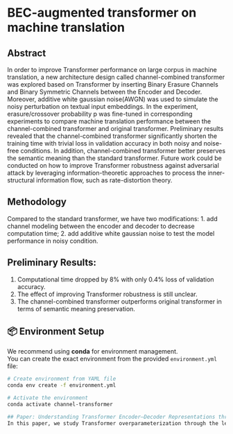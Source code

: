 # BEC-augmented transformer on machine translation

## Abstract
In order to improve Transformer performance on large corpus in machine translation, a new architecture design called channel-combined transformer was explored based on Transformer by inserting Binary Erasure Channels and Binary Symmetric Channels between the Encoder and Decoder. Moreover, additive white gaussian noise(AWGN) was used to simulate the noisy perturbation on textual input embeddings. In the experiment, erasure/crossover probability p was fine-tuned in corresponding experiments to compare machine translation performance between the channel-combined transformer and original transformer. Preliminary results revealed that the channel-combined transformer significantly shorten the training time with trivial loss in validation accuracy in both noisy and noise-free conditions. In addition, channel-combined transformer better preserves the semantic meaning than the standard transformer. Future work could be conducted on how to improve Transformer robustness against adversarial attack by leveraging information-theoretic approaches to process the inner-structural information flow, such as rate-distortion theory.

## Methodology
Compared to the standard transformer, we have two modifications: 1. add channel modeling between the encoder and decoder to decrease computation time; 2. add additive white gaussian noise to test the model performance in noisy condition.

## Preliminary Results: 
1. Computational time dropped by 8% with only 0.4% loss of validation accuracy. 
2. The effect of improving Transformer robustness is still unclear.
3. The channel-combined transformer outperforms original transformer in terms of semantic meaning preservation.


## 📦 Environment Setup

We recommend using **conda** for environment management.  
You can create the exact environment from the provided `environment.yml` file:

```bash
# Create environment from YAML file
conda env create -f environment.yml

# Activate the environment
conda activate channel-transformer

## Paper: Understanding Transformer Encoder–Decoder Representations through Bernoulli Dropout.
In this paper, we study Transformer overparameterization through the lens of angular similarity in high-dimensional encoder–decoder embeddings. We apply Bernoulli dropout between the encoder and the decoder, varying the keep probability p to identify a sparsity-dependent threshold above which the Top-1 prediction is preserved. Theoretically, we prove that, if the effective sparsity embeddings is sufficiently large, and thus decoder performance, remain stable under moderate coordinate dropout. Empirically, we implement the Bernoulli dropout by constructing a new Transformer model augmented with Binary Erasure Channel (BEC) and test its performance on an English–French translation task. Experimental results visualize the trends for validation accuracies and BLEU scores, both decline sharply at some threshold.

